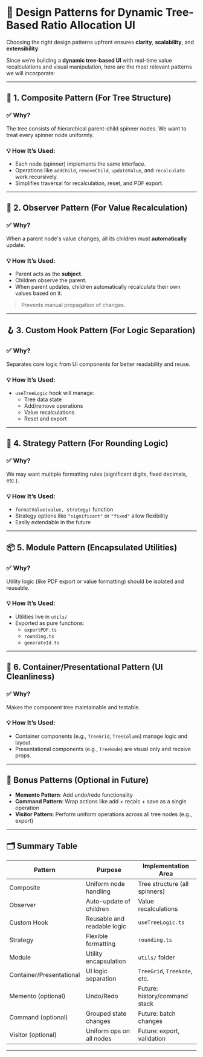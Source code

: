 
# 🧠 Design Patterns for Dynamic Tree-Based Ratio Allocation UI

Choosing the right design patterns upfront ensures **clarity**, **scalability**, and **extensibility**.

Since we’re building a **dynamic tree-based UI** with real-time value recalculations and visual manipulation, here are the most relevant patterns we will incorporate:

---

## 🌳 1. Composite Pattern (For Tree Structure)

### ✅ Why?
The tree consists of hierarchical parent-child spinner nodes. We want to treat every spinner node uniformly.

### 💡 How It’s Used:
- Each node (spinner) implements the same interface.
- Operations like `addChild`, `removeChild`, `updateValue`, and `recalculate` work recursively.
- Simplifies traversal for recalculation, reset, and PDF export.

---

## 🔔 2. Observer Pattern (For Value Recalculation)

### ✅ Why?
When a parent node's value changes, all its children must **automatically** update.

### 💡 How It’s Used:
- Parent acts as the **subject**.
- Children observe the parent.
- When parent updates, children automatically recalculate their own values based on it.

> Prevents manual propagation of changes.

---

## 🪝 3. Custom Hook Pattern (For Logic Separation)

### ✅ Why?
Separates core logic from UI components for better readability and reuse.

### 💡 How It’s Used:
- `useTreeLogic` hook will manage:
  - Tree data state
  - Add/remove operations
  - Value recalculations
  - Reset and export

---

## 📐 4. Strategy Pattern (For Rounding Logic)

### ✅ Why?
We may want multiple formatting rules (significant digits, fixed decimals, etc.).

### 💡 How It’s Used:
- `formatValue(value, strategy)` function
- Strategy options like `"significant"` or `"fixed"` allow flexibility
- Easily extendable in the future

---

## 📦 5. Module Pattern (Encapsulated Utilities)

### ✅ Why?
Utility logic (like PDF export or value formatting) should be isolated and reusable.

### 💡 How It’s Used:
- Utilities live in `utils/`
- Exported as pure functions:
  - `exportPDF.ts`
  - `rounding.ts`
  - `generateId.ts`

---

## 🧼 6. Container/Presentational Pattern (UI Cleanliness)

### ✅ Why?
Makes the component tree maintainable and testable.

### 💡 How It’s Used:
- Container components (e.g., `TreeGrid`, `TreeColumn`) manage logic and layout.
- Presentational components (e.g., `TreeNode`) are visual only and receive props.

---

## 🚀 Bonus Patterns (Optional in Future)

- **Memento Pattern**: Add undo/redo functionality
- **Command Pattern**: Wrap actions like add + recalc + save as a single operation
- **Visitor Pattern**: Perform uniform operations across all tree nodes (e.g., export)

---

## 🗂️ Summary Table

| Pattern                | Purpose                                 | Implementation Area            |
|------------------------|------------------------------------------|---------------------------------|
| Composite              | Uniform node handling                    | Tree structure (all spinners)   |
| Observer               | Auto-update of children                  | Value recalculations            |
| Custom Hook            | Reusable and readable logic              | `useTreeLogic.ts`               |
| Strategy               | Flexible formatting                      | `rounding.ts`                   |
| Module                 | Utility encapsulation                    | `utils/` folder                 |
| Container/Presentational | UI logic separation                    | `TreeGrid`, `TreeNode`, etc. |
| Memento (optional)     | Undo/Redo                                | Future: history/command stack   |
| Command (optional)     | Grouped state changes                    | Future: batch changes           |
| Visitor (optional)     | Uniform ops on all nodes                 | Future: export, validation      |

---
